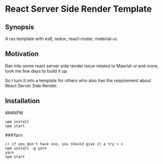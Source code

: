 # React Server Side Render Template

## Synopsis

A rss template with es6, redux, react-router, material-ui.

## Motivation

Ran into some react server side render issue related to Maerial-ui and more,
took me few days to build it up.

So I turn it into a template for others who also has the requirement about
React Server Side Render.

## Installation

###NPM

    npm install
    npm start
###Yarn

    // if you don't have one, you should give it a try > < 
    npm install -g yarn
    yarn
    npm start
